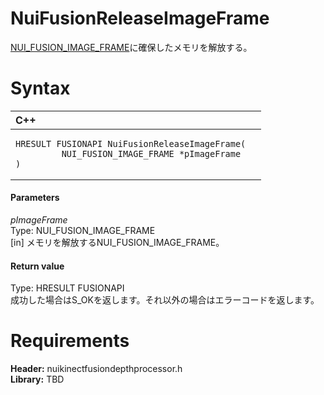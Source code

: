 NuiFusionReleaseImageFrame  
==========================  

[NUI_FUSION_IMAGE_FRAME](Structures/NUI_FUSION_IMAGE_FRAME.md)に確保したメモリを解放する。 <span id="syntaxSection"></span>

Syntax  
======  

<table>
<colgroup>
<col width="100%" />
</colgroup>
<thead>
<tr class="header">
<th align="left">C++</th>
</tr>
</thead>
<tbody>
<tr class="odd">
<td align="left"><pre><code>HRESULT FUSIONAPI NuiFusionReleaseImageFrame(  
         NUI_FUSION_IMAGE_FRAME *pImageFrame  
)</code></pre></td>
</tr>
</tbody>
</table>

<span id="ID4EG"></span>
#### Parameters  

*pImageFrame*    
Type: NUI\_FUSION\_IMAGE\_FRAME  
[in] メモリを解放するNUI\_FUSION\_IMAGE\_FRAME。  

<span id="ID4EN"></span>
#### Return value  

Type: HRESULT FUSIONAPI  
成功した場合はS\_OKを返します。それ以外の場合はエラーコードを返します。  

<span id="requirements"></span>

Requirements  
============  

**Header:** nuikinectfusiondepthprocessor.h  
**Library:** TBD  



<!--Please do not edit the data in the comment block below.-->
<!--
TOCTitle : NuiFusionReleaseImageFrame
RLTitle : NuiFusionReleaseImageFrame
KeywordK : NuiFusionReleaseImageFrame
KeywordF : NuiFusionReleaseImageFrame
KeywordF : Microsoft.Kinect.nuikinectfusiondepthprocessor.NuiFusionReleaseImageFrame(NUI_FUSION_IMAGE_FRAME)
KeywordA : M:Microsoft.Kinect.nuikinectfusiondepthprocessor.NuiFusionReleaseImageFrame(NUI_FUSION_IMAGE_FRAME)
AssetID : M:Microsoft.Kinect.nuikinectfusiondepthprocessor.NuiFusionReleaseImageFrame(NUI_FUSION_IMAGE_FRAME)
Locale : en-us
CommunityContent : 1
APIType : Managed
APILocation : 
APIName : Microsoft.Kinect.nuikinectfusiondepthprocessor.NuiFusionReleaseImageFrame
TargetOS : Windows
TopicType : kbSyntax
DevLang : C++
DocSet : K4Wv2
ProjType : K4Wv2Proj
Technology : Kinect for Windows
Product : Kinect for Windows SDK v2
productversion : 20
-->
